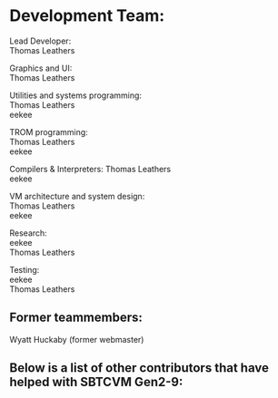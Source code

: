# Development Team:        
        
Lead Developer:        
  Thomas Leathers        
        
Graphics and UI:        
  Thomas Leathers        
        
Utilities and systems programming:        
  Thomas Leathers        
  eekee        
        
TROM programming:        
  Thomas Leathers        
  eekee        

Compilers & Interpreters:
  Thomas Leathers        
  eekee        
 
VM architecture and system design:        
  Thomas Leathers        
  eekee        
        
Research:        
  eekee        
  Thomas Leathers        
        
Testing:        
  eekee        
  Thomas Leathers        
        
## Former teammembers:
Wyatt Huckaby (former webmaster)        

## Below is a list of other contributors that have helped with SBTCVM Gen2-9:        
